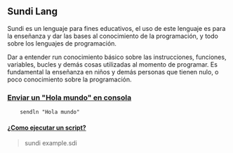 ## Sundi Lang
Sundi es un lenguaje para fines educativos, el uso de este lenguaje es para la enseñanza y dar las bases al conocimiento de la programación, y todo sobre los lenguajes de programación.

Dar a entender run conocimiento básico sobre las instrucciones, funciones, variables, bucles y demás cosas utilizadas al momento de programar.
Es fundamental la enseñanza en niños y demás personas que tienen nulo, o poco conocimiento sobre la programación.

### [Enviar un "Hola mundo" en consola](#helloworld)
````batch
	sendln "Hola mundo"
````

#### [¿Como ejecutar un script?](#run)
> sundi example.sdi
